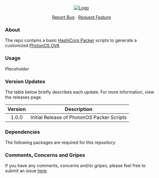 <!-- PROJECT LOGO -->
<br />
<p align="center">
  <a href="https://github.com/pkeech/Packer-PhotonOS">
    <img src="https://github.com/pkeech/Packer-PhotonOS/blob/master/docs/images/logo.png" alt="Logo" />
  </a>

  <p align="center">
    <a href="https://github.com/pkeech/Packer-PhotonOS/issues">Report Bug</a>
    ·
    <a href="https://github.com/pkeech/Packer-PhotonOS/issues">Request Feature</a>
  </p>
</p>

### About
The repo contains a basic [HashiCorp Packer](https://www.packer.io/) scripts to generate a customized [PhotonOS OVA](https://vmware.github.io/photon/)

### Usage
*Placeholder*

### Version Updates
The table below briefly describes each update. For more information, view the releases page.

| Version | Description |
| :---: | --- | 
| 1.0.0 | Initial Release of PhotonOS Packer Scripts |

### Dependencies
The following packages are required for this repository:

### Comments, Concerns and Gripes
If you have any comments, concerns and/or gripes, please feel free to submit an issue [here][project-issues].



<!-- LINKS -->
[project-issues]: https://github.com/pkeech/Packer-PhotonOS/issues